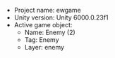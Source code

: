 <!-- UNITY CODE ASSIST INSTRUCTIONS START -->
- Project name: ewgame
- Unity version: Unity 6000.0.23f1
- Active game object:
  - Name: Enemy (2)
  - Tag: Enemy
  - Layer: enemy
<!-- UNITY CODE ASSIST INSTRUCTIONS END -->